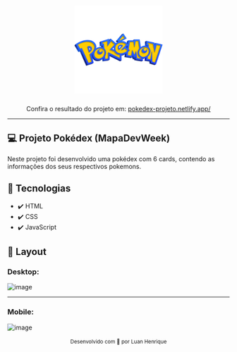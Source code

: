 <h1 align="center">
<br>
  <img src="github/logo.png" alt="Pokémon" width="200">
</h1>

<p align="center">Confira o resultado do projeto em: <a href="https://pokedex-projeto.netlify.app/" target="_blank">pokedex-projeto.netlify.app/</a></p>

<hr>

## 💻 Projeto Pokédex (MapaDevWeek) 
Neste projeto foi desenvolvido uma pokédex com 6 cards, contendo as informações dos seus respectivos pokemons.

## 🚀 Tecnologias 
<ul>
  <li> ✔️ HTML</li>
  <li> ✔️ CSS </li>
  <li> ✔️ JavaScript </li>
</ul>

## 🎨 Layout 
### Desktop:
![image](https://user-images.githubusercontent.com/100303972/158211720-faeb7ee7-a2a4-4ebe-9183-a9d5bc5225aa.png)
<hr>

### Mobile:
![image](https://user-images.githubusercontent.com/100303972/158212259-a6960c0d-b9de-45eb-8789-d44703985914.png)

<div align="center">
  <small>Desenvolvido com 💜 por Luan Henrique</small>
</div>
